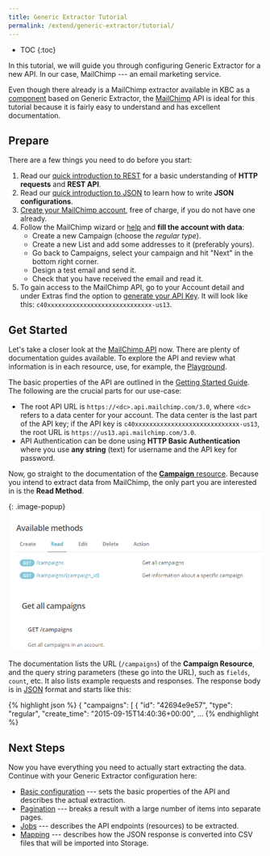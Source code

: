 ```yaml
---
title: Generic Extractor Tutorial
permalink: /extend/generic-extractor/tutorial/
---
```


* TOC
{:toc}

In this tutorial, we will guide you through configuring Generic Extractor for a new API.
In our case, MailChimp --- an email marketing service.

Even though there already is a MailChimp extractor available in KBC as a
[component](/extend/generic-extractor/publish/) based on Generic Extractor,
the [MailChimp](https://mailchimp.com/) API is ideal for this tutorial because it is fairly
easy to understand and has excellent documentation.

## Prepare
There are a few things you need to do before you start:

1. Read our [quick introduction to REST](/extend/generic-extractor/tutorial/rest/) for a basic understanding of
**HTTP requests** and **REST API**.
2. Read our [quick introduction to JSON](/extend/generic-extractor/tutorial/json/) to learn how to write **JSON
configurations**.
3. [Create your MailChimp account](https://login.mailchimp.com/signup/), free of charge, if you do not have one
already.
4. Follow the MailChimp wizard or [help](https://us13.admin.mailchimp.com/campaigns/) and **fill the account with
data**:
	- Create a new Campaign (choose the *regular type*).
	- Create a new List and add some addresses to it (preferably yours).
	- Go back to Campaigns, select your campaign and hit "Next" in the bottom right corner.
	- Design a test email and send it.
	- Check that you have received the email and read it.
5. To gain access to the MailChimp API, go to your Account detail and under Extras find the option to
[generate your API Key](http://kb.mailchimp.com/integrations/api-integrations/about-api-keys#Find-or-Generate-Your-API-Key).
It will look like this: `c40xxxxxxxxxxxxxxxxxxxxxxxxxxxxx-us13`.

## Get Started
Let's take a closer look at the [MailChimp API](http://developer.mailchimp.com/documentation/mailchimp/) now.
There are plenty of documentation guides available. To explore the API and review what information is in
each resource, use, for example, the [Playground](https://us1.api.mailchimp.com/playground/).

The basic properties of the API are outlined in the
[Getting Started Guide](http://developer.mailchimp.com/documentation/mailchimp/guides/get-started-with-mailchimp-api-3/#resources).
The following are the crucial parts for our use-case:

- The root API URL is `https://<dc>.api.mailchimp.com/3.0`, where `<dc>` refers to a data center for your
account. The data center is the last part of the API key; if the API key is
`c40xxxxxxxxxxxxxxxxxxxxxxxxxxxxx-us13`, the root URL is `https://us13.api.mailchimp.com/3.0`.
- API Authentication can be done using **HTTP Basic Authentication** where you use **any string** (text) for
username and the API key for password.

Now, go straight to the documentation of the
[**Campaign** resource](http://developer.mailchimp.com/documentation/mailchimp/reference/campaigns/).
Because you intend to extract data from MailChimp, the only part you are interested in is the **Read Method**.

{: .image-popup}
![Screenshot - Read Campaign Documentation](/extend/generic-extractor/tutorial/mailchimp-api-docs-1.png)

The documentation lists the URL (`/campaigns`) of the **Campaign Resource**, and the query string
parameters (these go into the URL), such as `fields`, `count`, etc. It also lists example
requests and responses. The response body is in [JSON](/extend/generic-extractor/tutorial/json) format and starts like this:

{% highlight json %}
{
  "campaigns": [
    {
      "id": "42694e9e57",
      "type": "regular",
      "create_time": "2015-09-15T14:40:36+00:00",
      ...
{% endhighlight %}

## Next Steps
Now you have everything you need to actually start extracting the data. Continue with your Generic Extractor
configuration here:

- [Basic configuration](/extend/generic-extractor/tutorial/basic/) --- sets the basic properties of the API and describes the actual extraction.
- [Pagination](/extend/generic-extractor/tutorial/pagination/) --- breaks a result with a
		large number of items into separate pages.
- [Jobs](/extend/generic-extractor/tutorial/jobs/) --- describes the API endpoints
		(resources) to be extracted.
- [Mapping](/extend/generic-extractor/tutorial/mapping/) --- describes how the JSON
		response is converted into CSV files that will be imported into Storage.